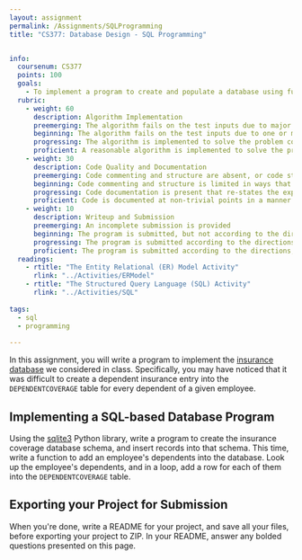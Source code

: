 ```yaml
---
layout: assignment
permalink: /Assignments/SQLProgramming
title: "CS377: Database Design - SQL Programming"


info:
  coursenum: CS377
  points: 100
  goals:
    - To implement a program to create and populate a database using fundamental programming constructs
  rubric:
    - weight: 60
      description: Algorithm Implementation
      preemerging: The algorithm fails on the test inputs due to major issues, or the program fails to compile and/or run
      beginning: The algorithm fails on the test inputs due to one or more minor issues
      progressing: The algorithm is implemented to solve the problem correctly according to given test inputs, but would fail if executed in a general case due to a minor issue or omission in the algorithm design or implementation
      proficient: A reasonable algorithm is implemented to solve the problem which correctly solves the problem according to the given test inputs, and would be reasonably expected to solve the problem in the general case
    - weight: 30
      description: Code Quality and Documentation
      preemerging: Code commenting and structure are absent, or code structure departs significantly from best practice, and/or the code departs significantly from the style guide
      beginning: Code commenting and structure is limited in ways that reduce the readability of the program, and/or there are minor departures from the style guide
      progressing: Code documentation is present that re-states the explicit code definitions, and/or code is written that mostly adheres to the style guide
      proficient: Code is documented at non-trivial points in a manner that enhances the readability of the program, and code is written according to the style guide
    - weight: 10
      description: Writeup and Submission
      preemerging: An incomplete submission is provided
      beginning: The program is submitted, but not according to the directions in one or more ways (for example, because it is lacking a readme writeup or missing answers to written questions)
      progressing: The program is submitted according to the directions with a minor omission or correction needed, including a readme writeup describing the solution and answering nearly all questions posed in the instructions
      proficient: The program is submitted according to the directions, including a readme writeup describing the solution and answering all questions posed in the instructions
  readings:
    - rtitle: "The Entity Relational (ER) Model Activity"
      rlink: "../Activities/ERModel"
    - rtitle: "The Structured Query Language (SQL) Activity"
      rlink: "../Activities/SQL"    
      
tags:
  - sql
  - programming
  
---
```


In this assignment, you will write a program to implement the [insurance database](https://replit.com/@BillJr99/Sql-ERModels) we considered in class.  Specifically, you may have noticed that it was difficult to create a dependent insurance entry into the `DEPENDENTCOVERAGE` table for every dependent of a given employee.  

## Implementing a SQL-based Database Program

Using the [sqlite3](https://docs.python.org/3/library/sqlite3.html) Python library, write a program to create the insurance coverage database schema, and insert records into that schema.  This time, write a function to add an employee's dependents into the database.  Look up the employee's dependents, and in a loop, add a row for each of them into the `DEPENDENTCOVERAGE` table.

## Exporting your Project for Submission

When you're done, write a README for your project, and save all your files, before exporting your project to ZIP.  In your README, answer any bolded questions presented on this page.  